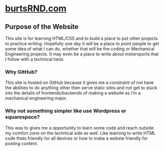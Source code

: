 # [burtsRND.com](https://www.burtsrnd.com)
## Purpose of the Website
This site is for learning HTML/CSS and to build a place to put other projects to practice writing. Hopefully one day it will be a place to point people to get some idea of what I can do, whether that will be the coding or Mechanical Engineering projects. It may even be a place to write about motorsports that I follow with a technical twist.
### Why GitHub?
This site is hosted on GitHub because it gives me a constraint of not have the abilities to do anything other then serve static sites and not get to stuck into the details of frontends/backends of making a website as I’m a mechanical engineering major.
### Why not something simpler like use Wordpress or squarespace?
This was to gives me a opportunity to learn some code and reach outside my comfort zone on the technical side as well. Like learning to write HTML code thats friendly for all devices or how to make a webste friendly for posting content. 
